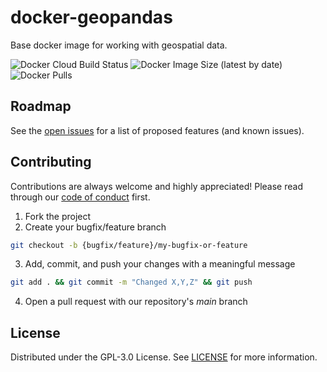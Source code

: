 # docker-geopandas

Base docker image for working with geospatial data.

![Docker Cloud Build Status](https://img.shields.io/docker/cloud/build/neerteam/geopandas?label=build)
![Docker Image Size (latest by date)](https://img.shields.io/docker/image-size/neerteam/geopandas?label=size)
![Docker Pulls](https://img.shields.io/docker/pulls/neerteam/geopandas?label=pulls)

## Roadmap

See the [open issues](https://github.com/NEERINC/docker-geopandas/issues) for a list of proposed features (and known issues).

## Contributing

Contributions are always welcome and highly appreciated! Please read through our [code of conduct](.github/CODE_OF_CONDUCT.md) first.

1. Fork the project
2. Create your bugfix/feature branch
```sh
git checkout -b {bugfix/feature}/my-bugfix-or-feature
```
3. Add, commit, and push your changes with a meaningful message
```sh
git add . && git commit -m "Changed X,Y,Z" && git push
```
4. Open a pull request with our repository's _main_ branch

## License

Distributed under the GPL-3.0 License. See [LICENSE](./LICENSE) for more information.
